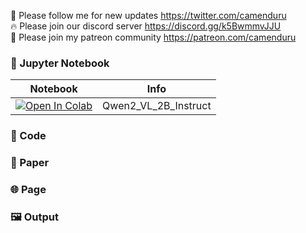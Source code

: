 🐣 Please follow me for new updates https://twitter.com/camenduru <br />
🔥 Please join our discord server https://discord.gg/k5BwmmvJJU <br />
🥳 Please join my patreon community https://patreon.com/camenduru <br />

### 🍊 Jupyter Notebook

| Notebook | Info
| --- | --- |
[![Open In Colab](https://colab.research.google.com/assets/colab-badge.svg)](https://colab.research.google.com/github/camenduru/Qwen2-VL-jupyter/blob/main/Qwen2_VL_2B_Instruct.ipynb) | Qwen2_VL_2B_Instruct

### 🧬 Code


### 📄 Paper


### 🌐 Page


### 🖼 Output
